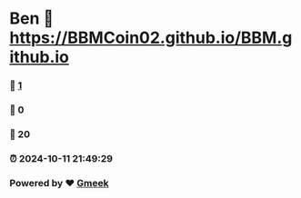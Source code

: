 # Ben :link: https://BBMCoin02.github.io/BBM.github.io 
### :page_facing_up: [1](https://BBMCoin02.github.io/BBM.github.io/tag.html) 
### :speech_balloon: 0 
### :hibiscus: 20 
### :alarm_clock: 2024-10-11 21:49:29 
### Powered by :heart: [Gmeek](https://github.com/Meekdai/Gmeek)
